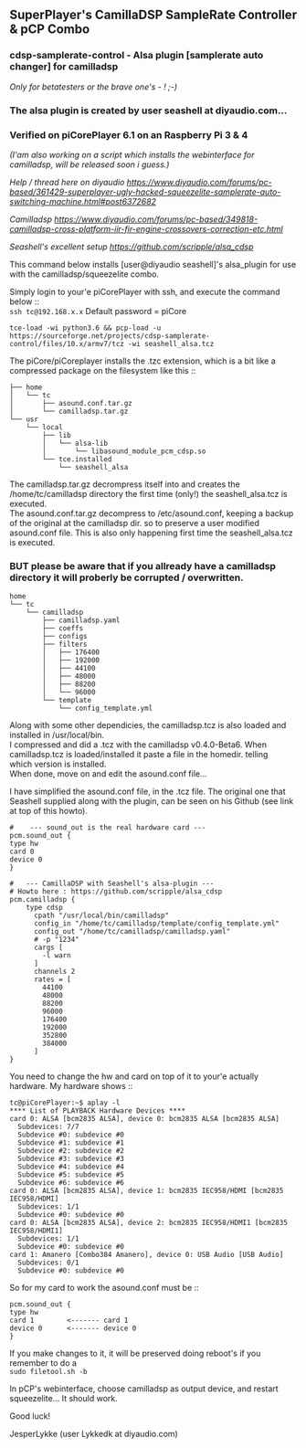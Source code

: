 ## SuperPlayer's CamillaDSP SampleRate Controller & pCP Combo

### cdsp-samplerate-control - Alsa plugin [samplerate auto changer] for camilladsp
*Only for betatesters or the brave one's - ! ;-)*

### The alsa plugin is created by user seashell at diyaudio.com... 


### Verified on piCorePlayer 6.1 on an Raspberry Pi 3 & 4

*(I'am also working on a script which installs the webinterface for camilladsp, will be released soon i guess.)*

*Help / thread here on diyaudio https://www.diyaudio.com/forums/pc-based/361429-superplayer-ugly-hacked-squeezelite-samplerate-auto-switching-machine.html#post6372682*

*Camilladsp https://www.diyaudio.com/forums/pc-based/349818-camilladsp-cross-platform-iir-fir-engine-crossovers-correction-etc.html*

*Seashell's excellent setup https://github.com/scripple/alsa_cdsp*

This command below installs [user@diyaudio seashell]'s alsa_plugin for use with the camilladsp/squeezelite combo.

Simply login to your'e piCorePlayer with ssh, and execute the command below ::\
```ssh tc@192.168.x.x``` Default password = piCore

```tce-load -wi python3.6 && pcp-load -u https://sourceforge.net/projects/cdsp-samplerate-control/files/10.x/armv7/tcz -wi seashell_alsa.tcz```

The piCore/piCoreplayer installs the .tzc extension, which is a bit like a compressed package on the filesystem like this ::
```
├── home
│   └── tc
│       ├── asound.conf.tar.gz
│       └── camilladsp.tar.gz
└── usr
    └── local
        ├── lib
        │   └── alsa-lib
        │       └── libasound_module_pcm_cdsp.so
        └── tce.installed
            └── seashell_alsa
```
The camilladsp.tar.gz decrompress itself into and creates the /home/tc/camilladsp directory the first time (only!) the seashell_alsa.tcz is executed.\
The asound.conf.tar.gz decompress to /etc/asound.conf, keeping a backup of the original at the camilladsp dir. so to preserve a user modified\
asound.conf file. This is also only happening first time the seashell_alsa.tcz is executed.

### BUT please be aware that if you allready have a camilladsp directory it will proberly be corrupted / overwritten.

```
home
└── tc
    └── camilladsp
        ├── camilladsp.yaml
        ├── coeffs
        ├── configs
        ├── filters
        │   ├── 176400
        │   ├── 192000
        │   ├── 44100
        │   ├── 48000
        │   ├── 88200
        │   └── 96000
        └── template
            └── config_template.yml
```
Along with some other dependicies, the camilladsp.tcz is also loaded and installed in /usr/local/bin.\
I compressed and did a .tcz with the camilladsp v0.4.0-Beta6. When camilladsp.tcz is loaded/installed it paste a file in the homedir. telling\
which version is installed.\
When done, move on and edit the asound.conf file...

I have simplified the asound.conf file, in the .tcz file.
The original one that Seashell supplied along with the plugin, can be seen on his Github (see link at top of this howto).
```
#    --- sound_out is the real hardware card ---
pcm.sound_out {
type hw
card 0
device 0
}

#   --- CamillaDSP with Seashell's alsa-plugin ---
# Howto here : https://github.com/scripple/alsa_cdsp 
pcm.camilladsp {
    type cdsp
      cpath "/usr/local/bin/camilladsp"
      config_in "/home/tc/camilladsp/template/config_template.yml"
      config_out "/home/tc/camilladsp/camilladsp.yaml"
      # -p "1234"
      cargs [
        -l warn
      ]
      channels 2
      rates = [
        44100 
        48000 
        88200 
        96000
        176400
        192000
        352800
        384000
      ]
}
```
You need to change the hw and card on top of it to your'e actually hardware.
My hardware shows ::
```
tc@piCorePlayer:~$ aplay -l
**** List of PLAYBACK Hardware Devices ****
card 0: ALSA [bcm2835 ALSA], device 0: bcm2835 ALSA [bcm2835 ALSA]
  Subdevices: 7/7
  Subdevice #0: subdevice #0
  Subdevice #1: subdevice #1
  Subdevice #2: subdevice #2
  Subdevice #3: subdevice #3
  Subdevice #4: subdevice #4
  Subdevice #5: subdevice #5
  Subdevice #6: subdevice #6
card 0: ALSA [bcm2835 ALSA], device 1: bcm2835 IEC958/HDMI [bcm2835 IEC958/HDMI]
  Subdevices: 1/1
  Subdevice #0: subdevice #0
card 0: ALSA [bcm2835 ALSA], device 2: bcm2835 IEC958/HDMI1 [bcm2835 IEC958/HDMI1]
  Subdevices: 1/1
  Subdevice #0: subdevice #0
card 1: Amanero [Combo384 Amanero], device 0: USB Audio [USB Audio]
  Subdevices: 0/1
  Subdevice #0: subdevice #0

```
So for my card to work the asound.conf must be ::
```
pcm.sound_out {
type hw
card 1        <------- card 1
device 0      <------- device 0
}
```

If you make changes to it, it will be preserved doing reboot's if you remember to do a\
```sudo filetool.sh -b```

In pCP's webinterface, choose camilladsp as output device, and restart squeezelite... It should work.

Good luck!

JesperLykke (user Lykkedk at diyaudio.com)

